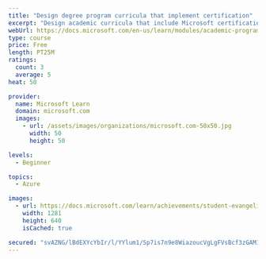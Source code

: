 ```yaml
---
title: "Design degree program curricula that implement certification"
excerpt: "Design academic curricula that include Microsoft certification implemented at the course and program levels, and determine how students can earn academic credit for certification courses."
webUrl: https://docs.microsoft.com/en-us/learn/modules/academic-program-certifications-design-program-curricula/
type: course
price: Free
length: PT25M
ratings:
  count: 3
  average: 5
heat: 50

provider:
  name: Microsoft Learn
  domain: microsoft.com
  images:
    - url: /assets/images/organizations/microsoft.com-50x50.jpg
      width: 50
      height: 50

levels:
  - Beginner

topics:
  - Azure

images:
  - url: https://docs.microsoft.com/learn/achievements/student-evangelism/academic-program-certifications-design-program-curricula-social.png
    width: 1281
    height: 640
    isCached: true

secured: "svAZNG/lBdEXYcYbIr/l/YYlum1/Sp7is7n9e8WiazoucVgLgFVsBcf3zGAMIWWJdV/0zhunXxfhJU9qSrF1Z8PDlZYo4cqB/f2R37ggbbbfCs4vvchhaixy85qSRuv3SsfTURjcuBKHufbX8n/TK5tIBRtkxk8uogkw+sk63hJnd/4Qi5ZqwGmOrkCCFcg/84dQGTP/L6JxNJGOAX15bhFtTp53EjvL2QKzoMUN9zwEBPqoXsG+cGNaac7JbUjLlUlBkl4OaRugFZ/p4lv3Exra463V06mHxvQ3/zN9O9GVqfHny2w862zDbPhtkJSVidyGjrA79shfWBFENl4F0MBVXRV7WrZXjbEocBfm+zlWVa/bePnW4I4jjKi9W1A1n/944GpCpz+ONuGCliXUPjjEBMjdGqF/au1NfSUm/Uo=;/ThU7gcCt/WARTYLuILokA=="
---
```


